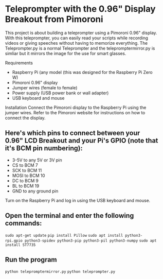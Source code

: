 # Teleprompter with the 0.96" Display Breakout from Pimoroni
This project is about building a teleprompter using a Pimoroni 0.96" display. With this teleprompter, you can easily read your scripts while recording videos or giving speeches without having to memorize everything.
The Teleprompter.py is a normal Teleprompter and the telepromptermirror.py is simliar but it mirrors the image for the use for smart glasses.

Requirements
- Raspberry Pi (any model (this was designed for the Raspberry Pi Zero W)
- Pimoroni 0.96" display
- Jumper wires (female to female)
- Power supply (USB power bank or wall adapter)
- USB keyboard and mouse


Installation
Connect the Pimoroni display to the Raspberry Pi using the jumper wires. Refer to the Pimoroni website for instructions on how to connect the display.


## Here's which pins to connect between your 0.96" LCD Breakout and your Pi's GPIO (note that it's BCM pin numbering):

- 3-5V to any 5V or 3V pin
- CS to BCM 7
- SCK to BCM 11
- MOSI to BCM 10
- DC to BCM 9
- BL to BCM 19
- GND to any ground pin

Turn on the Raspberry Pi and log in using the USB keyboard and mouse.

## Open the terminal and enter the following commands:
```sudo apt-get update```
```pip install Pillow```
```sudo apt install python3-rpi.gpio python3-spidev python3-pip python3-pil python3-numpy```
```sudo apt install ST7735```

## Run the program 
```python telepromptermirror.py```
```python teleprompter.py```

